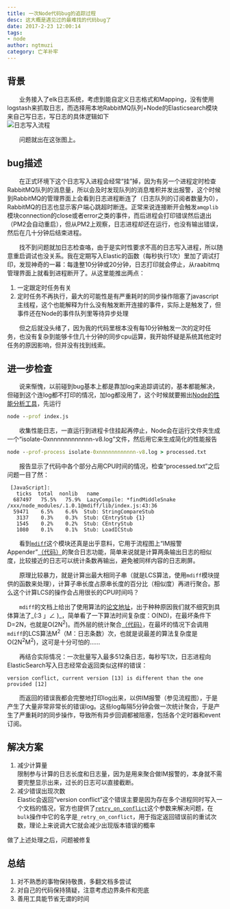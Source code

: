 ```yaml
---
title: 一次Node代码bug的追踪过程
desc: 这大概是遇见过的最难找的代码bug了  
date: 2017-2-23 12:00:14  
tags: 
- node  
author: ngtmuzi  
category: 亡羊补牢
---
```

## 背景  
　　业务接入了elk日志系统，考虑到能自定义日志格式和Mapping，没有使用logstash来抓取日志，而选择用本地RabbitMQ队列+Node的Elasticsearch模块来自己写日志，写日志的具体逻辑如下  
![日志写入流程](http://i1.piimg.com/4851/2d8505e03dc3e630.png)

　　问题就出在这张图上。
## bug描述
　　在正式环境下这个日志写入进程会经常“挂”掉，因为有另一个进程定时检查RabbitMQ队列的消息量，所以会及时发现队列的消息堆积并发出报警，这个时候到RabbitMQ的管理界面上会看到日志进程断连了（日志队列的订阅者数量为0），RabbitMQ的日志也显示客户端心跳超时断连。正常来说连接断开会触发`amqplib`模块connection的close或者error之类的事件，而后进程会打印错误然后退出（PM2会自动重启），但从PM2上观察，日志进程却还在运行，也没有输出错误，然后在几十分钟后结束进程。
  
　　找不到问题就加日志检查咯，由于是实时性要求不高的日志写入进程，所以随意重启调试也没关系。我在定期写入Elastic的函数（每秒执行1次）里加了调试打印，发现神奇的一幕：每逢整10分钟或20分钟，日志打印就会停止，从raabitmq管理界面上就看到进程断开了。从这里能推出两点：
1. 一定跟定时任务有关
2. 定时任务不再执行，最大的可能性是有严重耗时的同步操作阻塞了javascript主线程，这个也能解释为什么没有触发断开连接的事件，实际上是触发了，但事件还在Node的事件队列里等待异步处理
 
 
　　但之后就没头绪了，因为我的代码里根本没有每10分钟触发一次的定时任务，也没有复杂到能够卡住几十分钟的同步cpu运算，我开始怀疑是系统其他定时任务的原因影响，但并没有找到线索。
## 进一步检查
　　说来惭愧，以前碰到bug基本上都是靠加log来追踪调试的，基本都能解决，但碰到这个连log都不打印的情况，加log都没用了，这个时候就要搬出[Node的性能分析工具](https://nodejs.org/en/docs/guides/simple-profiling/)，先运行
```cmd
node --prof index.js
```
　　收集性能日志，一直运行到进程卡住挂起再停止，Node会在运行文件夹生成一个“isolate-0xnnnnnnnnnnnn-v8.log”文件，然后用它来生成简化的性能报告
```cmd
node --prof-process isolate-0xnnnnnnnnnnnn-v8.log > processed.txt
```
　　报告显示了代码中各个部分占用CPU时间的情况，检查“processed.txt”之后问题一目了然：
```
 [JavaScript]:
   ticks  total  nonlib   name
  687497   75.5%   75.9%  LazyCompile: *findMiddleSnake /xxx/node_modules/.1.0.1@mdiff/lib/index.js:43:36
  59471    6.5%    6.6%  Stub: StringCompareStub
   3137    0.3%    0.3%  Stub: CEntryStub {1}
   1545    0.2%    0.2%  Stub: CEntryStub
   1080    0.1%    0.1%  Stub: LoadICStub
```
　　看到[`mdiff`](https://github.com/tapirdata/mdiff)这个模块还真是出乎意料，它用于流程图上“IM报警Appender”[（代码）](https://github.com/ngtmuzi/wheel/blob/master/services/logger.js#L108)的聚合日志功能，简单来说就是计算两条输出日志的相似度，比较接近的日志可以统计条数再输出，避免被同样内容的日志刷屏。

　　原理比较暴力，就是计算出最大相同子串（就是LCS算法，使用`mdiff`模块提供的函数来处理），计算子串长度占原串长度的百分比（相似度）再进行聚合。那么这个计算LCS的操作会占用很长的CPU时间吗？
  
　　`mdiff`的文档上给出了使用算法的[论文地址](http://citeseerx.ist.psu.edu/viewdoc/summary?doi=10.1.1.4.6927)，出于种种原因我们就不细究到具体算法了\_(:3 」∠ )\_，简单看了一下算法时间复杂度：O(ND)，在最坏条件下D=2N，也就是O(2N<sup>2</sup>)。而外层的统计聚合[（代码）](https://github.com/ngtmuzi/wheel/blob/master/services/logger.js#L208)，在最坏的情况下会调用`mdiff`的LCS算法M<sup>2</sup>（M：日志条数）次，也就是说最差的算法复杂度是O(2N<sup>2</sup>M<sup>2</sup>)，这可是十分可怕的……
  
　　再结合实际情况：一次批量写入最多512条日志，每秒写1次，日志进程向ElasticSearch写入日志经常会返回类似这样的错误：
```
version conflict, current version [13] is different than the one provided [12]
```
　　而返回的错误我都会完整地打印log出来，以供IM报警（参见流程图），于是产生了大量非常非常长的错误log。这些log每隔5分钟会做一次统计聚合，于是产生了严重耗时的同步操作，导致所有异步回调都被阻塞，包括各个定时器和event订阅。

## 解决方案
1. 减少计算量  
限制参与计算的日志长度和日志量，因为是用来聚合做IM报警的，本身就不需要完整显示出来，过长的日志可以直接截断。
2. 减少错误出现次数  
Elastic会返回“version conflict”这个错误主要是因为存在多个进程同时写入一个文档的情况，官方也提供了[`retry_on_conflict`](https://www.elastic.co/guide/en/elasticsearch/reference/current/docs-update.html#_parameters_2)这个参数来解决问题，在`bulk`操作中它的名字是`_retry_on_conflict`，用于指定返回错误前的重试次数，理论上来说调大它就会减少出现版本错误的概率

做了上述处理之后，问题被修复
## 总结
1. 对不熟悉的事物保持敬畏，多翻文档多尝试
2. 对自己的代码保持猜疑，注意考虑边界条件和兜底
3. 善用工具能节省无谓的时间
